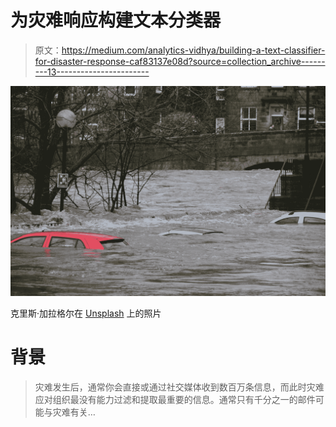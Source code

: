 # 为灾难响应构建文本分类器

> 原文：<https://medium.com/analytics-vidhya/building-a-text-classifier-for-disaster-response-caf83137e08d?source=collection_archive---------13----------------------->

![](img/023e0e8106c8e74d0aefcec8fb369383.png)

克里斯·加拉格尔在 [Unsplash](https://unsplash.com?utm_source=medium&utm_medium=referral) 上的照片

# 背景

> 灾难发生后，通常你会直接或通过社交媒体收到数百万条信息，而此时灾难应对组织最没有能力过滤和提取最重要的信息。通常只有千分之一的邮件可能与灾难有关…
